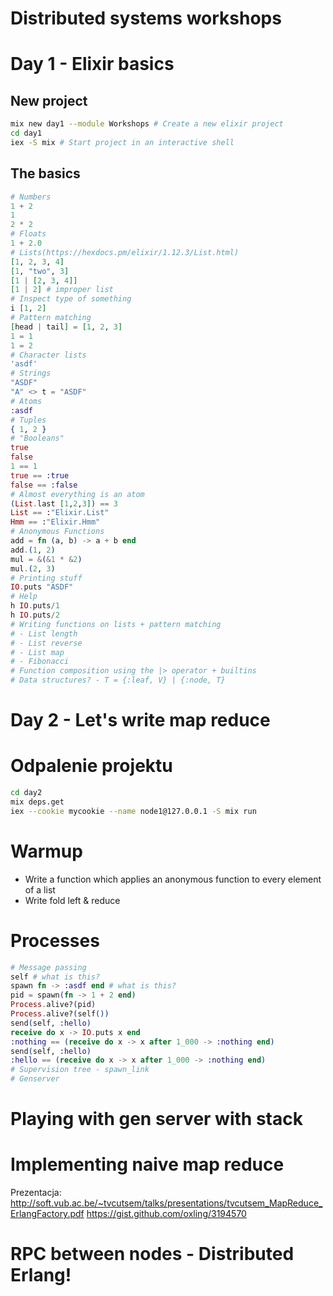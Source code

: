 # Distributed systems workshops 

# Day 1 - Elixir basics
## New project
```bash
mix new day1 --module Workshops # Create a new elixir project
cd day1
iex -S mix # Start project in an interactive shell
```
## The basics
```elixir
# Numbers
1 + 2
1
2 * 2
# Floats
1 + 2.0
# Lists(https://hexdocs.pm/elixir/1.12.3/List.html)
[1, 2, 3, 4]
[1, "two", 3]
[1 | [2, 3, 4]]
[1 | 2] # improper list
# Inspect type of something
i [1, 2]
# Pattern matching
[head | tail] = [1, 2, 3]
1 = 1
1 = 2
# Character lists
'asdf'
# Strings
"ASDF"
"A" <> t = "ASDF"
# Atoms
:asdf
# Tuples
{ 1, 2 }
# "Booleans"
true
false
1 == 1
true == :true
false == :false
# Almost everything is an atom
(List.last [1,2,3]) == 3
List == :"Elixir.List"
Hmm == :"Elixir.Hmm"
# Anonymous Functions
add = fn (a, b) -> a + b end
add.(1, 2)
mul = &(&1 * &2)
mul.(2, 3)
# Printing stuff
IO.puts "ASDF"
# Help
h IO.puts/1
h IO.puts/2
# Writing functions on lists + pattern matching
# - List length
# - List reverse
# - List map
# - Fibonacci
# Function composition using the |> operator + builtins
# Data structures? - T = {:leaf, V} | {:node, T}
```

# Day 2 - Let's write map reduce
# Odpalenie projektu
```bash
cd day2
mix deps.get
iex --cookie mycookie --name node1@127.0.0.1 -S mix run
```

# Warmup
- Write a function which applies an anonymous function to every element of a list
- Write fold left & reduce

# Processes
```elixir
# Message passing
self # what is this?
spawn fn -> :asdf end # what is this?
pid = spawn(fn -> 1 + 2 end)
Process.alive?(pid)
Process.alive?(self())
send(self, :hello)
receive do x -> IO.puts x end
:nothing == (receive do x -> x after 1_000 -> :nothing end)
send(self, :hello)
:hello == (receive do x -> x after 1_000 -> :nothing end)
# Supervision tree - spawn_link
# Genserver
```

# Playing with gen server with stack

# Implementing naive map reduce
Prezentacja: http://soft.vub.ac.be/~tvcutsem/talks/presentations/tvcutsem_MapReduce_ErlangFactory.pdf
https://gist.github.com/oxling/3194570

# RPC between nodes - Distributed Erlang!
